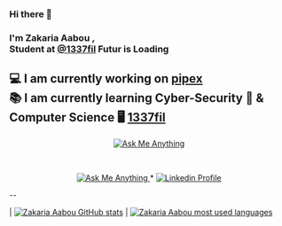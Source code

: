 ### Hi there 👋

### I'm Zakaria Aabou ,<br/> Student at [@1337fil](https://1337.ma/) Futur is Loading 
## 💻 I am currently working on  [pipex](https://github.com/zikoziko01/42_Network_Libft)<br/> 📚 I am currently learning Cyber-Security 🤖 & Computer Science  🖥️  [1337fil](https://1337.ma/)


<p align="center"><a href="https://github.com/zikoziko01"><img alt="Ask Me Anything" src="https://1337-readme.vercel.app/api/profile?cursus=42cursus&dark=true&login=zaabou" /></a></p>
<br/>
<p align="center">
	<a href="=mailto:zaabou@student.1337.ma">
		<img alt="Ask Me Anything" src="https://img.shields.io/badge/-Ask_me_anything-blueviolet?style=flat&logo=Gmail&logoColor=white&link=mailto:zaabou@student.1337.ma" />
	</a>
	<span> * </span>
	<a href="#">
		<img alt="Linkedin Profile" src="https://img.shields.io/badge/-Linkedin_Profile-0072b1?style=flat&logo=Linkedin&logoColor=white&link=#" />
	</a>
</p>
--

| [![Zakaria Aabou GitHub stats](https://github-readme-stats-eight-virid.vercel.app/api?username=zikoziko01&count_private=true&theme=calm&show_icons=true)](https://github.com/zikoziko01?tab=repositories) | [![Zakaria Aabou most used languages](https://github-readme-stats.vercel.app/api/top-langs/?username=zikoziko01&layout=compact&hide_border=true&theme=jolly)](https://github.com/zikoziko01?tab=repositories)
